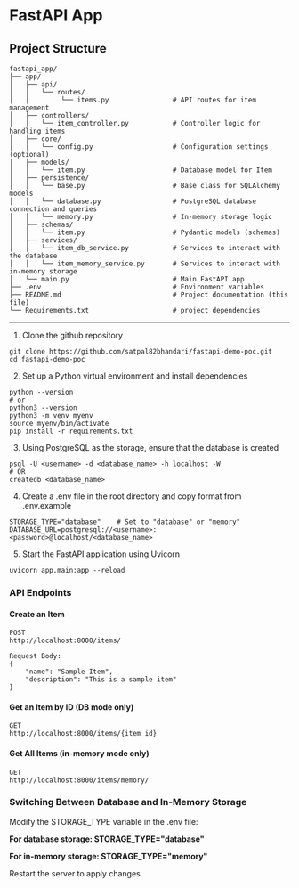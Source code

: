 # FastAPI App

## Project Structure
```
fastapi_app/
├── app/
│   ├── api/
│   │   └── routes/
│   │        └── items.py                # API routes for item management
│   ├── controllers/
│   │   └── item_controller.py           # Controller logic for handling items
│   ├── core/
│   │   └── config.py                    # Configuration settings (optional)
│   ├── models/
│   │   └── item.py                      # Database model for Item
│   ├── persistence/
│   │   └── base.py                      # Base class for SQLAlchemy models
│   │   └── database.py                  # PostgreSQL database connection and queries
│   │   └── memory.py                    # In-memory storage logic
│   ├── schemas/
│   │   └── item.py                      # Pydantic models (schemas)
│   ├── services/
│   │   └── item_db_service.py           # Services to interact with the database
│   │   └── item_memory_service.py       # Services to interact with in-memory storage
│   └── main.py                          # Main FastAPI app
├── .env                                 # Environment variables
├── README.md                            # Project documentation (this file)
└── Requirements.txt                     # project dependencies
```
---------------------
1. Clone the github repository
```
git clone https://github.com/satpal82bhandari/fastapi-demo-poc.git
cd fastapi-demo-poc
```

2. Set up a Python virtual environment and install dependencies
```
python --version
# or
python3 --version
python3 -m venv myenv
source myenv/bin/activate
pip install -r requirements.txt
```

3. Using PostgreSQL as the storage, ensure that the database is created
```
psql -U <username> -d <database_name> -h localhost -W
# OR
createdb <database_name>
```
4. Create a .env file in the root directory and copy format from .env.example
```
STORAGE_TYPE="database"    # Set to "database" or "memory"
DATABASE_URL=postgresql://<username>:<password>@localhost/<database_name>
```
5. Start the FastAPI application using Uvicorn
```
uvicorn app.main:app --reload
```

### API Endpoints

#### Create an Item

```
POST 
http://localhost:8000/items/

Request Body:
{
    "name": "Sample Item",
    "description": "This is a sample item"
}
```
#### Get an Item by ID (DB mode only)
```
GET 
http://localhost:8000/items/{item_id}
```

#### Get All Items (in-memory mode only)
```
GET 
http://localhost:8000/items/memory/
```
### Switching Between Database and In-Memory Storage
Modify the STORAGE_TYPE variable in the .env file:

**For database storage: STORAGE_TYPE="database"**

**For in-memory storage: STORAGE_TYPE="memory"**

Restart the server to apply changes.
